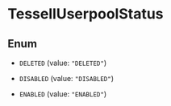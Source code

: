 

# TessellUserpoolStatus

## Enum


* `DELETED` (value: `"DELETED"`)

* `DISABLED` (value: `"DISABLED"`)

* `ENABLED` (value: `"ENABLED"`)



